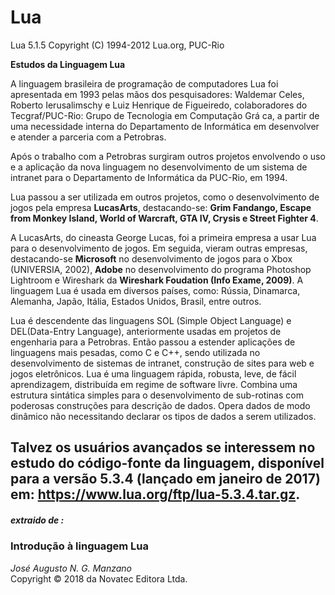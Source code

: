 # Lua

 Lua 5.1.5  Copyright (C) 1994-2012 Lua.org, PUC-Rio

__Estudos da Linguagem Lua__

A linguagem brasileira de programação de computadores Lua foi
apresentada em 1993 pelas mãos dos pesquisadores: Waldemar Celes,
Roberto Ierusalimschy e Luiz Henrique de Figueiredo, colaboradores do
Tecgraf/PUC-Rio: Grupo de Tecnologia em Computação Grá ca, a partir
de uma necessidade interna do Departamento de Informática em
desenvolver e atender a parceria com a Petrobras.  

Após o trabalho com a Petrobras surgiram outros projetos envolvendo o
uso e a aplicação da nova linguagem no desenvolvimento de um sistema
de intranet para o Departamento de Informática da PUC-Rio, em 1994.  

Lua passou a ser utilizada em outros projetos, como o desenvolvimento de
jogos pela empresa **LucasArts**, destacando-se:
**Grim Fandango, Escape from Monkey Island, World of Warcraft, GTA IV, Crysis e Street Fighter 4**.  

A LucasArts, do cineasta George Lucas, foi a primeira empresa a usar Lua
para o desenvolvimento de jogos. Em seguida, vieram outras empresas,
destacando-se **Microsoft** no desenvolvimento de jogos para o Xbox
(UNIVERSIA, 2002), **Adobe** no desenvolvimento do programa Photoshop
Lightroom e Wireshark da **Wireshark Foudation (Info Exame, 2009)**. A
linguagem Lua é usada em diversos países, como: Rússia, Dinamarca,
Alemanha, Japão, Itália, Estados Unidos, Brasil, entre outros.  

Lua é descendente das linguagens SOL (Simple Object Language) e DEL(Data-Entry Language), anteriormente usadas em projetos de engenharia
para a Petrobras. Então passou a estender aplicações de linguagens mais
pesadas, como C e C++, sendo utilizada no desenvolvimento de sistemas
de intranet, construção de sites para web e jogos eletrônicos.
Lua é uma linguagem rápida, robusta, leve, de fácil aprendizagem,
distribuída em regime de software livre. Combina uma estrutura sintática
simples para o desenvolvimento de sub-rotinas com poderosas
construções para descrição de dados. Opera dados de modo dinâmico
não necessitando declarar os tipos de dados a serem utilizados.  

Talvez os usuários avançados se interessem no estudo do código-fonte da
linguagem, disponível para a versão 5.3.4 (lançado em janeiro de 2017) em:
https://www.lua.org/ftp/lua-5.3.4.tar.gz.
---
##### extraido de :
### Introdução à linguagem Lua  
_José Augusto N. G. Manzano_  
Copyright © 2018 da Novatec Editora Ltda.
